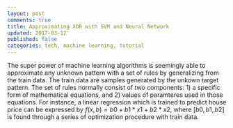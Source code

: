 ```yaml
---
layout: post
comments: true
title: Approximating XOR with SVM and Neural Network
updated: 2017-03-12
published: false
categories: tech, machine learning, tutorial
---
```


The super power of machine learning algorithms is seemingly able to approximate any unknown pattern with a set of rules by generalizing from the train data. The train data are samples generated by the unkown target pattern.  The set of rules normally consist of two components: 1) a specific form of mathematical equations, and 2) values of paramteres used in those equations. For instance, a linear regression which is trained to predict house price can be expressed by $f(x, b) = b0 + b1*x1 + b2*x2$, where $[b0, b1, b2]$ is found through a series of optimization procedure with train data.  
